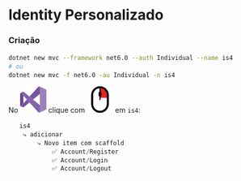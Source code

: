 # Identity Personalizado

### Criação

```sh
dotnet new mvc --framework net6.0 --auth Individual --name is4
# ou
dotnet new mvc -f net6.0 -au Individual -n is4
```

No ![](./vs.svg) </span> clique com ![](./bt_right.svg) em `is4`:

```csharp
   is4
	⤷ adicionar
		⤷ Novo item com scaffold
			✅ Account/Register
			✅ Account/Login
			✅ Account/Logout
```
